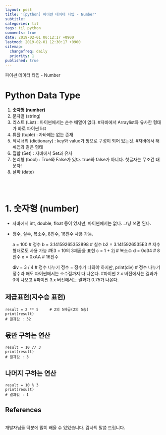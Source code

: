 ```yaml
---
layout: post
title: '[python] 파이썬 데이터 타입 - Number'
subtitle: 
categories: til
tags: til python
comments: true
date: 2019-02-01 00:12:17 +0900
lastmod: 2019-02-01 12:30:17 +0900
sitemap:
  changefreq: daily
  priority: 1
published: true
---
```


파이썬 데이터 타입 - Number<br />


# Python Data Type
1. **숫자형 (number)**
2. 문자열 (string)
3. 리스트 (List) : 파이썬에서는 순수 배열이 없다. #자바에서 Arraylist와 유사한 형태가 바로 파이썬 list
4. 튜플 (tuple) : 자바에는 없는 존재
5. 딕셔너리 (dictionary) : key와 value가 쌍으로 구성이 되어 있는것.  #자바에서 해쉬맵과 같은 형태
6. 집합 (Set) : 자바에서 Set과 유사
7. 논리형 (bool) : True와 False가 있다. true와 false가 아니다. 첫글자는 무조건 대문자!
8. 날짜 (date)     
<br>
<br>

# 1. 숫자형 (number)
* 자바에서 int, double, float 등이 있지만, 파이썬에서는 없다. 그냥 쓰면 된다.
* 정수, 실수, 복소수, 8진수, 16진수 사용 가능.

    a = 100                 # 정수
    b = 3.14159265352898    # 실수
    b2 = 3.1415926535E3     # 지수형태로도 사용 가능    #E3 = 10의 3제곱을 표현
    c = 1 + 2j              # 복소수
    d = 0o34                # 8진수
    e = 0xAA                # 16진수

    div = 3 / 4             # 정수 나누기 정수 = 정수가 나와야 하지만,
    print(div)              # 정수 나누기 정수라 해도 파이썬에서는 소수점까지 다 나온다.
    #파이썬 2.x 버전에서는 결과가 0이 나오고
    #파이썬 3.x 버전에서는 결과가 0.75가 나온다.

## 제곱표현(지수승 표현)
    result = 2 ** 5     # 2의 5제곱(2의 5승)
    print(result)
    # 결과값 : 32

## 몫만 구하는 연산
    result = 10 // 3
    print(result) 
    # 결과값 : 3
    
## 나머지 구하는 연산
    result = 10 % 3
    print(result)
    # 결과값 : 1


## References

<br/>
개발자님들 덕분에 많이 배울 수 있었습니다. 감사의 말씀 드립니다.<br/>